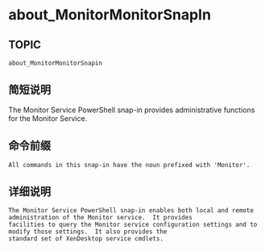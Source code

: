 # about_MonitorMonitorSnapIn

## TOPIC

    about_MonitorMonitorSnapin 
    

## 简短说明

The Monitor Service PowerShell snap-in provides administrative functions for the Monitor Service.

## 命令前缀

    All commands in this snap-in have the noun prefixed with 'Monitor'. 
    

## 详细说明

    The Monitor Service PowerShell snap-in enables both local and remote administration of the Monitor service.  It provides  
    facilities to query the Monitor service configuration settings and to modify those settings.  It also provides the  
    standard set of XenDesktop service cmdlets.